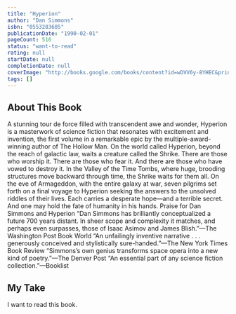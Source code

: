 ```yaml
---
title: "Hyperion"
author: "Dan Simmons"
isbn: "0553283685"
publicationDate: "1990-02-01"
pageCount: 516
status: "want-to-read"
rating: null
startDate: null
completionDate: null
coverImage: "http://books.google.com/books/content?id=wDVV6y-8YHEC&printsec=frontcover&img=1&zoom=1&source=gbs_api"
tags: []
---
```


## About This Book

A stunning tour de force filled with transcendent awe and wonder, Hyperion is a masterwork of science fiction that resonates with excitement and invention, the first volume in a remarkable epic by the multiple-award-winning author of The Hollow Man. On the world called Hyperion, beyond the reach of galactic law, waits a creature called the Shrike. There are those who worship it. There are those who fear it. And there are those who have vowed to destroy it. In the Valley of the Time Tombs, where huge, brooding structures move backward through time, the Shrike waits for them all. On the eve of Armageddon, with the entire galaxy at war, seven pilgrims set forth on a final voyage to Hyperion seeking the answers to the unsolved riddles of their lives. Each carries a desperate hope—and a terrible secret. And one may hold the fate of humanity in his hands. Praise for Dan Simmons and Hyperion “Dan Simmons has brilliantly conceptualized a future 700 years distant. In sheer scope and complexity it matches, and perhaps even surpasses, those of Isaac Asimov and James Blish.”—The Washington Post Book World “An unfailingly inventive narrative . . . generously conceived and stylistically sure-handed.”—The New York Times Book Review “Simmons’s own genius transforms space opera into a new kind of poetry.”—The Denver Post “An essential part of any science fiction collection.”—Booklist

## My Take

I want to read this book.
